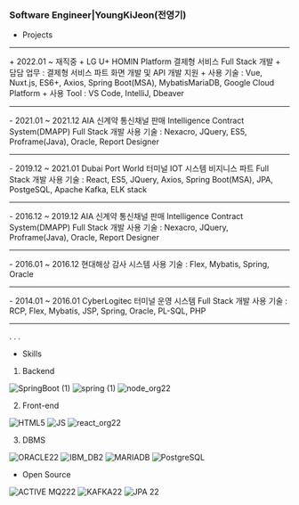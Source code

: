 ### Software Engineer|YoungKiJeon(전영기)


* Projects
<hr/>
  + 2022.01 ~ 재직중
    + LG U+ HOMIN Platform 결제형 서비스 Full Stack 개발   
      + 담담 업무 : 결제형 서비스 파트 화면 개발 및 API 개발 지원
      + 사용 기술 : Vue, Nuxt.js, ES6+, Axios, Spring Boot(MSA), MybatisMariaDB, Google Cloud Platform
      + 사용 Tool : VS Code, IntelliJ, Dbeaver
    
<hr/>
- 2021.01 ~ 2021.12    AIA 신계약 통신채널 판매 Intelligence Contract System(DMAPP) Full Stack 개발   
                       사용 기술 : Nexacro, JQuery, ES5, Proframe(Java), Oracle, Report Designer
<hr/>
- 2019.12 ~ 2021.01    Dubai Port World 터미널 IOT 시스템 비지니스 파트 Full Stack 개발   
                       사용 기술 : React, ES5, JQuery, Axios, Spring Boot(MSA), JPA, PostgeSQL, Apache Kafka, ELK stack
<hr/>                       
- 2016.12 ~ 2019.12    AIA 신계약 통신채널 판매 Intelligence Contract System(DMAPP) Full Stack 개발    
                       사용 기술 : Nexacro, JQuery, Proframe(Java), Oracle, Report Designer
<hr/>
- 2016.01 ~ 2016.12    현대해상 감사 시스템    
                       사용 기술 : Flex, Mybatis, Spring, Oracle
<hr/>
- 2014.01 ~ 2016.01    CyberLogitec 터미널 운영 시스템 Full Stack 개발    
                       사용 기술 : RCP, Flex, Mybatis, JSP, Spring, Oracle, PL-SQL, PHP
<hr/>
.
.
.


* Skills
1. Backend

![SpringBoot (1)](https://user-images.githubusercontent.com/60690630/142000011-b18534a0-184c-43b9-8ae2-1a9a94f4e6d8.png)
![spring (1)](https://user-images.githubusercontent.com/60690630/142001009-12217047-90b6-4052-9e30-73fb308a63b7.png)
![node_org22](https://user-images.githubusercontent.com/60690630/142858450-e3fd2466-1a78-462a-b44f-b133948a157d.png)

2. Front-end

![HTML5](https://user-images.githubusercontent.com/60690630/142001106-58bcdad2-86d9-46b5-8651-823cb1af7dfe.png)
![JS](https://user-images.githubusercontent.com/60690630/142001133-831ab49d-3f35-4162-80c3-36138db2cd49.png)
![react_org22](https://user-images.githubusercontent.com/60690630/142859240-ef67ea82-32fe-4d9b-b638-91b49c3612d3.png)

3. DBMS

![ORACLE22](https://user-images.githubusercontent.com/60690630/142860601-72c667ea-2a5f-495b-95b3-dc6644a76b83.png)
![IBM_DB2](https://user-images.githubusercontent.com/60690630/142002566-4678e3a9-ed05-4d6f-9bbb-421a56201f11.png)
![MARIADB](https://user-images.githubusercontent.com/60690630/142002627-7a8a4fb5-5f21-4487-be50-f57b2b655d59.png)
![PostgreSQL](https://user-images.githubusercontent.com/60690630/142002674-6a188d18-5b98-437f-b9e4-983af7433260.png)

* Open Source

![ACTIVE MQ222](https://user-images.githubusercontent.com/60690630/142859690-7ecca44b-a1c9-495c-9994-8a822b064423.png)
![KAFKA22](https://user-images.githubusercontent.com/60690630/142860003-3062befb-eadd-4913-977c-24329ed9a457.png)
![JPA 22](https://user-images.githubusercontent.com/60690630/142860244-8dd59264-ea5f-4636-b20d-f1dcce53efd2.png)


